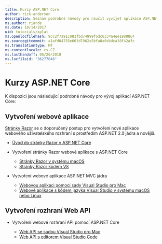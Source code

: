 ```yaml
---
title: Kurzy ASP.NET Core
author: rick-anderson
description: Seznam podrobné návody pro naučit vyvíjet aplikace ASP.NET Core.
ms.author: riande
ms.date: 10/14/2017
uid: tutorials/xplat
ms.openlocfilehash: 9cc2f7a91c081fbd74999f6dc0334a4ee1980864
ms.sourcegitcommit: a1afd04758e663d7062a5bfa8a0d4dca38f42afc
ms.translationtype: MT
ms.contentlocale: cs-CZ
ms.lasthandoff: 06/20/2018
ms.locfileid: "36277046"
---
```

# <a name="aspnet-core-tutorials"></a>Kurzy ASP.NET Core

K dispozici jsou následující podrobné návody pro vývoj aplikací ASP.NET Core:

## <a name="build-web-apps"></a>Vytvoření webové aplikace

[Stránky Razor](xref:razor-pages/index) se o doporučený postup pro vytvoření nové aplikace webového uživatelského rozhraní s prostředím ASP.NET 2.0 jádra a novější.

* [Úvod do stránky Razor v ASP.NET Core](xref:razor-pages/index)
* Vytvoření stránky Razor webové aplikace s ASP.NET Core

   * [Stránky Razor v systému macOS](xref:tutorials/razor-pages-mac/index)
   * [Stránky Razor kódem VS](xref:tutorials/razor-pages-vsc/index)  

* Vytvoření webové aplikace ASP.NET MVC jádra

   * [Webovou aplikaci pomocí sady Visual Studio pro Mac](first-mvc-app-mac/index.md)
   * [Webové aplikace s kódem jazyka Visual Studio v systému macOS nebo Linux](first-mvc-app-xplat/index.md)

## <a name="build-web-apis"></a>Vytvoření rozhraní Web API
* Vytvoření webové rozhraní API pomocí ASP.NET Core

  * [Web API se sadou Visual Studio pro Mac](xref:tutorials/first-web-api-mac)
  * [Web API s editorem Visual Studio Code](web-api-vsc.md)

